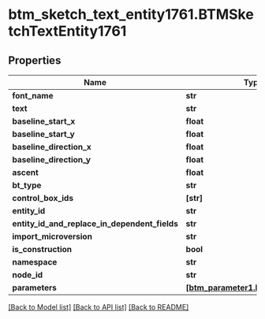 # btm_sketch_text_entity1761.BTMSketchTextEntity1761

## Properties
Name | Type | Description | Notes
------------ | ------------- | ------------- | -------------
**font_name** | **str** |  | [optional] 
**text** | **str** |  | [optional] 
**baseline_start_x** | **float** |  | [optional] 
**baseline_start_y** | **float** |  | [optional] 
**baseline_direction_x** | **float** |  | [optional] 
**baseline_direction_y** | **float** |  | [optional] 
**ascent** | **float** |  | [optional] 
**bt_type** | **str** |  | [optional] 
**control_box_ids** | **[str]** |  | [optional] 
**entity_id** | **str** |  | [optional] 
**entity_id_and_replace_in_dependent_fields** | **str** |  | [optional] 
**import_microversion** | **str** |  | [optional] 
**is_construction** | **bool** |  | [optional] 
**namespace** | **str** |  | [optional] 
**node_id** | **str** |  | [optional] 
**parameters** | [**[btm_parameter1.BTMParameter1]**](BTMParameter1.md) |  | [optional] 

[[Back to Model list]](../README.md#documentation-for-models) [[Back to API list]](../README.md#documentation-for-api-endpoints) [[Back to README]](../README.md)


